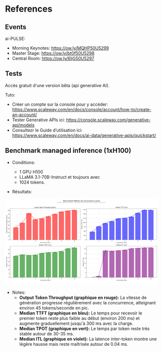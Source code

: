 # References

## Events

ai-PULSE:
- Morning Keynotes: https://ow.ly/MQHP50U5299
- Master Stage: https://ow.ly/bt0f50U5298
- Central Room: https://ow.ly/6ljG50U5297

## Tests
Accès gratuit d'une version bêta (api generative AI). 

Tuto: 
- Créer un compte sur la console pour y accéder: https://www.scaleway.com/en/docs/console/account/how-to/create-an-account/
- Tester Generative APIs ici: https://console.scaleway.com/generative-api/models
- Consultezr le Guide d’utilisation ici: https://www.scaleway.com/en/docs/ai-data/generative-apis/quickstart/

## Benchmark managed inference (1xH100)

- Conditions:
  - 1 GPU H100
  - LLaMA 3.1-70B-Instruct et toujours avec 
  - 1024 tokens.

- Résultats:

![alt text](_static/image.png)

- Notes:
    - **Output Token Throughput (graphique en rouge):** La vitesse de génération progresse régulièrement avec la concurrence, atteignant environ 45 tokens/seconde en pic.
    - **Median TTFT (graphique en bleu):** Le temps pour recevoir le premier token reste plus faible au début (environ 200 ms) et augmente graduellement jusqu'à 300 ms avec la charge.
    - **Median TPOT (graphique en vert):** Le temps par token reste très stable autour de 30-35 ms.
    - **Median ITL (graphique en violet):** La latence inter-token montre une légère hausse mais reste maîtrisée autour de 0.04 ms.